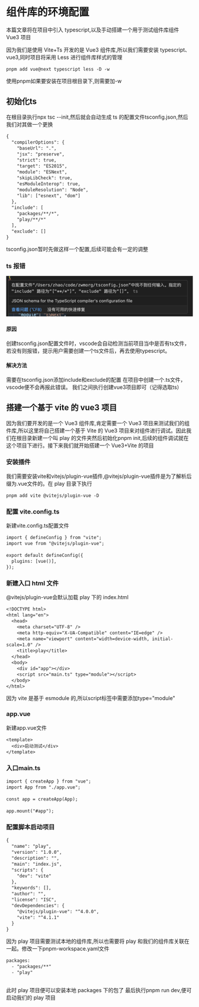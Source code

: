 # 组件库的环境配置

本篇文章将在项目中引入 typescript,以及手动搭建一个用于测试组件库组件 Vue3 项目

因为我们是使用 Vite+Ts 开发的是 Vue3 组件库,所以我们需要安装 typescript、vue3,同时项目将采用 Less 进行组件库样式的管理
```
pnpm add vue@next typescript less -D -w
```
使用pnpm如果要安装在项目根目录下,则需要加-w

## 初始化ts
在根目录执行npx tsc --init,然后就会自动生成 ts 的配置文件tsconfig.json,然后我们对其做一个更换
```
{
  "compilerOptions": {
    "baseUrl": ".",
    "jsx": "preserve",
    "strict": true,
    "target": "ES2015",
    "module": "ESNext",
    "skipLibCheck": true,
    "esModuleInterop": true,
    "moduleResolution": "Node",
    "lib": ["esnext", "dom"]
  },
  "include": [
    "packages/**/*",
    "play/**/*"
  ],
  "exclude": []
}
```
tsconfig.json暂时先做这样一个配置,后续可能会有一定的调整


### ts 报错
![Alt text](./image/image-2.png)
#### 原因
创建tsconfig.json配置文件时，vscode会自动检测当前项目当中是否有ts文件，若没有则报错，提示用户需要创建一个ts文件后，再去使用typescript。
#### 解决方法
需要在tsconfig.json添加include和exclude的配置
在项目中创建一个.ts文件，vscode便不会再报此错误。
我们之间执行创建vue3项目即可（记得选取ts）

## 搭建一个基于 vite 的 vue3 项目
因为我们要开发的是一个 Vue3 组件库,肯定需要一个 Vue3 项目来测试我们的组件库,所以这里将自己搭建一个基于 Vite 的 Vue3 项目来对组件进行调试。因此我们在根目录新建一个叫 play 的文件夹然后初始化pnpm init,后续的组件调试就在这个项目下进行。接下来我们就开始搭建一个 Vue3+Vite 的项目

### 安装插件
我们需要安装vite和vitejs/plugin-vue插件,@vitejs/plugin-vue插件是为了解析后缀为.vue文件的。在 play 目录下执行
```
pnpm add vite @vitejs/plugin-vue -D
```

### 配置 vite.config.ts
新建vite.config.ts配置文件
```
import { defineConfig } from "vite";
import vue from "@vitejs/plugin-vue";

export default defineConfig({
  plugins: [vue()],
});
```

### 新建入口 html 文件
@vitejs/plugin-vue会默认加载 play 下的 index.html
```
<!DOCTYPE html>
<html lang="en">
  <head>
    <meta charset="UTF-8" />
    <meta http-equiv="X-UA-Compatible" content="IE=edge" />
    <meta name="viewport" content="width=device-width, initial-scale=1.0" />
    <title>play</title>
  </head>
  <body>
    <div id="app"></div>
    <script src="main.ts" type="module"></script>
  </body>
</html>

```
因为 vite 是基于 esmodule 的,所以script标签中需要添加type="module"

### app.vue
新建app.vue文件
```
<template>
  <div>启动测试</div>
</template>
```
### 入口main.ts
```
import { createApp } from "vue";
import App from "./app.vue";

const app = createApp(App);

app.mount("#app");
```

### 配置脚本启动项目

```
{
  "name": "play",
  "version": "1.0.0",
  "description": "",
  "main": "index.js",
  "scripts": {
    "dev": "vite"
  },
  "keywords": [],
  "author": "",
  "license": "ISC",
  "devDependencies": {
    "@vitejs/plugin-vue": "^4.0.0",
    "vite": "^4.1.1"
  }
}
```

因为 play 项目需要测试本地的组件库,所以也需要将 play 和我们的组件库关联在一起。修改一下pnpm-workspace.yaml文件

```
packages:
  - "packages/**"
  - "play"
  
```
此时 play 项目便可以安装本地 packages 下的包了
最后执行pnpm run dev,便可启动我们的 play 项目
